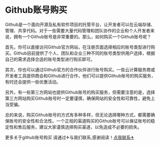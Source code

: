 # Github账号购买

Github是一个面向开源及私有软件项目的托管平台，让开发者可以在云端存储、管理、共享代码。对于一些需要大量代码管理和团队协作的企业和个人开发者来说，拥有一个Github账号是非常重要的。那么，如何购买一个Github账号呢？

首先，你可以直接访问Github官方网站，在注册页面选择相应的账号类型进行购买。Github目前提供了个人、团队和企业三种不同的账号类型供用户选择，根据自己的需求选择合适的账号类型进行购买即可。

其次，你也可以通过Github官方的合作伙伴进行账号购买。一些云计算服务商或开发者工具提供商会和Github进行合作，他们可以提供Github账号的购买服务，有时还会提供一些优惠活动。

另外，有一些第三方网站也提供Github账号的购买服务，但需要注意的是，选择第三方网站购买Github账号时一定要谨慎，确保网站的安全性和可靠性，避免上当受骗。

总的来说，购买Github账号的方式有多种多样，但无论选择哪种方式，都需要确保账号的安全性和合法性。一个正规的渠道购买的Github账号可以保证账号的稳定性和售后服务，建议大家谨慎选择购买渠道，以免造成不必要的损失。

更多关于github账号购买 请通过✈与我们联系,感谢阅读！[点我联系✈](https://news.G208.com)